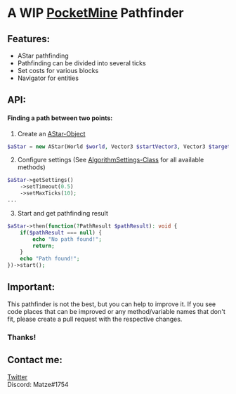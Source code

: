 # A WIP [PocketMine](https://github.com/pmmp/PocketMine-MP) Pathfinder

## Features:
- AStar pathfinding
- Pathfinding can be divided into several ticks
- Set costs for various blocks
- Navigator for entities

## API:

#### Finding a path between two points:

1. Create an [AStar-Object](https://github.com/Matze997/Pathfinder/blob/master/src/pathfinder/algorithm/astar/AStar.php)
````php
$aStar = new AStar(World $world, Vector3 $startVector3, Vector3 $targetVector3, ?AxisAlignedBB $axisAlignedBB, ?AlgorithmSettings $settings);
````

2. Configure settings (See [AlgorithmSettings-Class](https://github.com/Matze997/Pathfinder/blob/master/src/pathfinder/algorithm/AlgorithmSettings.php) for all available methods)
````php
$aStar->getSettings()
    ->setTimeout(0.5)
    ->setMaxTicks(10);
...
````

3. Start and get pathfinding result
````php
$aStar->then(function(?PathResult $pathResult): void {
    if($pathResult === null) {
        echo "No path found!";
        return;
    }
    echo "Path found!";
})->start();
````


## Important:
This pathfinder is not the best, but you can help to improve it. If you see code places that can be improved or any method/variable names that don't fit, please create a pull request with the respective changes.
### Thanks!

## Contact me:

[Twitter](https://twitter.com/Matze998/with_replies)  
Discord: Matze#1754
